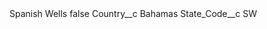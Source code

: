 <?xml version="1.0" encoding="UTF-8"?>
<CustomMetadata xmlns="http://soap.sforce.com/2006/04/metadata" xmlns:xsi="http://www.w3.org/2001/XMLSchema-instance" xmlns:xsd="http://www.w3.org/2001/XMLSchema">
    <label>Spanish Wells</label>
    <protected>false</protected>
    <values>
        <field>Country__c</field>
        <value xsi:type="xsd:string">Bahamas</value>
    </values>
    <values>
        <field>State_Code__c</field>
        <value xsi:type="xsd:string">SW</value>
    </values>
</CustomMetadata>
